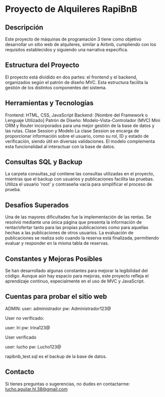# Proyecto de Alquileres RapiBnB

## Descripción
Este proyecto de máquinas de programación 3 tiene como objetivo desarrollar un sitio web de alquileres, similar a Airbnb, cumpliendo con los requisitos establecidos y siguiendo una narrativa específica.

## Estructura del Proyecto
El proyecto está dividido en dos partes: el frontend y el backend, organizados según el patrón de diseño MVC. Esta estructura facilita la gestión de los distintos componentes del sistema.

## Herramientas y Tecnologías
Frontend: HTML, CSS, JavaScript
Backend: [Nombre del Framework o Lenguaje Utilizado]
Patrón de Diseño: Modelo-Vista-Controlador (MVC)
Mini ORM y Router incorporados para una mejor gestión de la base de datos y las rutas.
Clase Session y Modelo
La clase Session se encarga de proporcionar información sobre el usuario, como su rol, ID y estado de verificación, siendo útil en diversas validaciones. El modelo complementa esta funcionalidad al interactuar con la base de datos.

## Consultas SQL y Backup
La carpeta consultas_sql contiene las consultas utilizadas en el proyecto, mientras que el backup con usuarios y publicaciones facilita las pruebas. Utiliza el usuario 'root' y contraseña vacía para simplificar el proceso de prueba.

## Desafíos Superados
Una de las mayores dificultades fue la implementación de las rentas. Se resolvió mediante una única página que presenta la información de rentar/ofertar tanto para las propias publicaciones como para aquellas hechas a las publicaciones de otros usuarios. La evaluación de publicaciones se realiza solo cuando la reserva está finalizada, permitiendo evaluar y responder en la misma tabla de reservas.

## Constantes y Mejoras Posibles
Se han desarrollado algunas constantes para mejorar la legibilidad del código. Aunque aún hay espacio para mejoras, este proyecto refleja el aprendizaje continuo, especialmente en el uso de MVC y JavaScript.


## Cuentas para probar el sitio web

ADMIN:
user: administrador
pw: Administrador123@

User no verificado:

user: Iri
pw: Irina123@

User verificado

user: lucho
pw: Lucho123@

rapibnb_test.sql es el backup de la base de datos.

## Contacto
Si tienes preguntas o sugerencias, no dudes en contactarme: lucho.aguilar.hl.38@gmail.com
